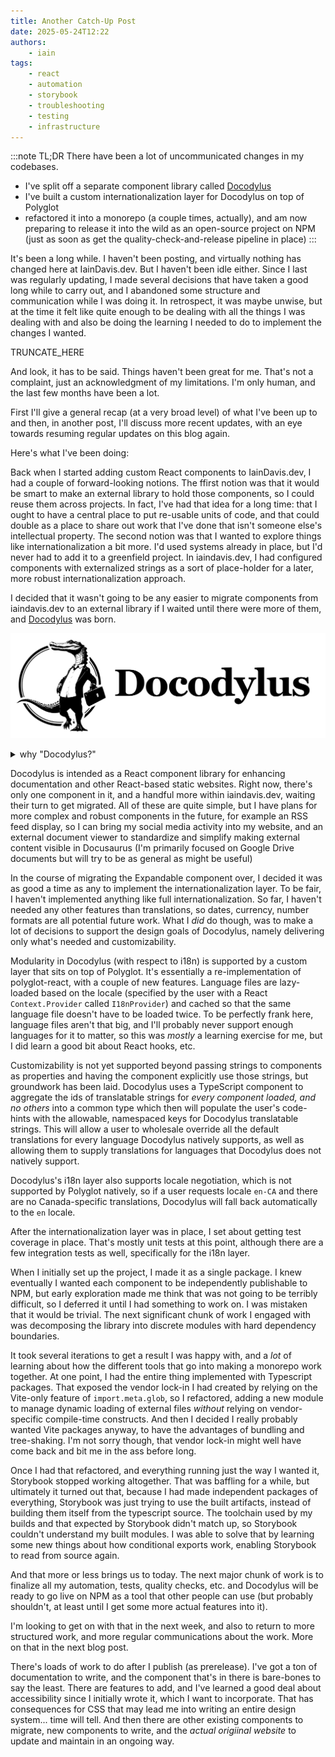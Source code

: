 ```yaml
---
title: Another Catch-Up Post
date: 2025-05-24T12:22
authors:
    - iain
tags: 
    - react
    - automation
    - storybook
    - troubleshooting
    - testing
    - infrastructure
---
```


:::note TL;DR
There have been a lot of uncommunicated changes in my codebases.
* I've split off a separate component library called [Docodylus][github-docodylus]
* I've built a custom internationalization layer for Docodylus on top of Polyglot
* refactored it into a monorepo (a couple times, actually), and am now preparing to release it into the wild as an open-source project on NPM (just as soon as get the quality-check-and-release pipeline in place)
:::

It's been a long while. I haven't been posting, and virtually nothing has changed here at IainDavis.dev. But I haven't been idle either. Since I last was regularly updating, I made several decisions that have taken a good long while to carry out, and I abandoned some structure and communication while I was doing it. In retrospect, it was maybe unwise, but at the time it felt like quite enough to be dealing with all the things I was dealing with and also be doing the learning I needed to do to implement the changes I wanted.

TRUNCATE_HERE

And look, it has to be said. Things haven't been great for me. That's not a complaint, just an acknowledgment of my limitations. I'm only human, and the last few months have been a lot.

First I'll give a general recap (at a very broad level) of what I've been up to and then, in another post, I'll discuss more recent updates, with an eye towards resuming regular updates on this blog again.

Here's what I've been doing:

Back when I started adding custom React components to IainDavis.dev, I had a couple of forward-looking notions. The ffirst notion was that it would be smart to make an external library to hold those components, so I could reuse them across projects. In fact, I've had that idea for a long time: that I ought to have a central place to put re-usable units of code, and that could double as a place to share out work that I've done that isn't someone else's intellectual property. The second notion was that I wanted to explore things like internationalization a bit more. I'd used systems already in place, but I'd never had to add it to a greenfield project. In iaindavis.dev, I had configured components with externalized strings as a sort of place-holder for a later, more robust internationalization approach.

I decided that it wasn't going to be any easier to migrate components from iaindavis.dev to an external library if I waited until there were more of them, and [Docodylus][github-docodylus] was born.

![Docodylus logo - A bipedal crocodile wearing a suit and oxford shirt with no tie and the shirt untucked is carrying a briefcase. He walks with purpose, as if he is on his way to sort out your documentation for you. Next to him is the word "Docodylus" in a conservative but attractive serif font.](./_resources/Docodylus_sillhouette_logo_.webp)

<details>
<summary>why "Docodylus?"</summary>

Docodylus was born out of Docusaurus. I thought it would be fun to preserve the association with dinosaurs, but also indicate a small evolutionary step. I tried several variations using latin words associated with inheritors of the dinosaur genetic legacy (birds: Ornidocs? Docoraptor?, sharks... no real recognizable latin term to use that people will immediately identify as "shark") but they all felt really clunky and stupid. Docodylus (that latin name for the family of crocodiles is _crocodylus_) was the only one that felt like it had any flow-and-swagger to it at all, so I went with that. And how that I have the logo, I can't imagine it being anything else. I love that guy.
</details>

Docodylus is intended as a React component library for enhancing documentation and other React-based static websites. Right now, there's only one component in it, and a handful more within iaindavis.dev, waiting their turn to get migrated. All of these are quite simple, but I have plans for more complex and robust components in the future, for example an RSS feed display, so I can bring my social media activity into my website, and an external document viewer to standardize and simplify making external content visible in Docusaurus (I'm primarily focused on Google Drive documents but will try to be as general as might be useful)

In the course of migrating the Expandable component over, I decided it was as good a time as any to implement the internationalization layer. To be fair, I haven't implemented anything like full internationalization. So far, I haven't needed any other features than translations, so dates, currency, number formats are all potential future work. What I _did_ do though, was to make a lot of decisions to support the design goals of Docodylus, namely delivering only what's needed and customizability.

Modularity in Docodylus (with respect to i18n) is supported by a custom layer that sits on top of Polyglot. It's essentially a re-implementation of polyglot-react, with a couple of new features. Language files are lazy-loaded based on the locale (specified by the user with a React `Context.Provider` called `I18nProvider`) and cached so that the same language file doesn't have to be loaded twice. To be perfectly frank here, language files aren't that big, and I'll probably never support enough languages for it to matter, so this was _mostly_ a learning exercise for me, but I did learn a good bit about React hooks, etc.

Customizability is not yet supported beyond passing strings to components as properties and having the component explicitly use those strings, but groundwork has been laid. Docodylus uses a TypeScript component to aggregate the ids of translatable strings for _every component loaded, and no others_ into a common type which then will populate the user's code-hints with the allowable, namespaced keys for Docodylus translatable strings. This will allow a user to wholesale override all the default translations for every language Docodylus natively supports, as well as allowing them to supply translations for languages that Docodylus does not natively support.

Docodylus's i18n layer also supports locale negotiation, which is not supported by Polyglot natively, so if a user requests locale `en-CA` and there are no Canada-specific translations, Docodylus will fall back automatically to the `en` locale.

After the internationalization layer was in place, I set about getting test coverage in place. That's mostly unit tests at this point, although there are a few integration tests as well, specifically for the i18n layer.

When I initially set up the project, I made it as a single package. I knew eventually I wanted each component to be independently publishable to NPM, but early exploration made me think that was not going to be terribly difficult, so I deferred it until I had something to work on. I was mistaken that it would be trivial. The next significant chunk of work I engaged with was decomposing the library into discrete modules with hard dependency boundaries.

It took several iterations to get a result I was happy with, and a _lot_ of learning about how the different tools that go into making a monorepo work together. At one point, I had the entire thing implemented with Typescript packages. That exposed the vendor lock-in I had created by relying on the Vite-only feature of `import.meta.glob`, so I refactored, adding a new module to manage dynamic loading of external files _without_ relying on vendor-specific compile-time constructs. And then I decided I really probably wanted Vite packages anyway, to have the advantages of bundling and tree-shaking. I'm not sorry though, that vendor lock-in might well have come back and bit me in the ass before long.

Once I had that refactored, and everything running just the way I wanted it, Storybook stopped working altogether. That was baffling for a while, but ultimately it turned out that, because I had made independent packages of everything, Storybook was just trying to use the built artifacts, instead of building them itself from the typescript source. The toolchain used by my builds and that expected by Storybook didn't match up, so Storybook couldn't understand my built modules. I was able to solve that by learning some new things about how conditional exports work, enabling Storybook to read from source again.

And that more or less brings us to today. The next major chunk of work is to finalize all my automation, tests, quality checks, etc. and Docodylus will be ready to go live on NPM as a tool that other people can use (but probably shouldn't, at least until I get some more actual features into it).

I'm looking to get on with that in the next week, and also to return to more structured work, and more regular communications about the work. More on that in the next blog post. 

There's loads of work to do after I publish (as prerelease). I've got a ton of documentation to write, and the component that's in there is bare-bones to say the least. There are features to add, and I've learned a good deal about accessibility since I initially wrote it, which I want to incorporate. That has consequences for CSS that may lead me into writing an entire design system... time will tell. And then there are other existing components to migrate, new components to write, and the _actual origiinal website_ to update and maintain in an ongoing way.

<!-- NAMED LINKS -->
[github-docodylus]:
    https://github.com/IainDavis-dev/docodylus
    "Docodylus Github repository"